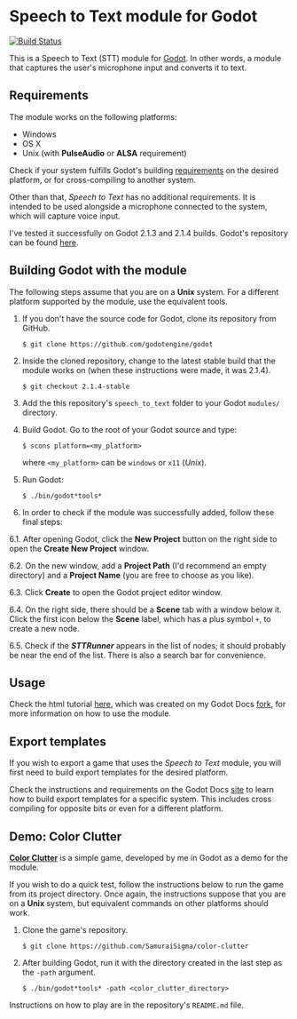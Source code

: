 Speech to Text module for Godot
===============================

[![Build Status](https://travis-ci.org/SamuraiSigma/speech-to-text.svg?branch=master)](https://travis-ci.org/SamuraiSigma/speech-to-text)

This is a Speech to Text (STT) module for [Godot][godot]. In other words, a module
that captures the user's microphone input and converts it to text.

[godot]: https://godotengine.org "Godot site"


Requirements
------------

The module works on the following platforms:

- Windows
- OS X
- Unix (with **PulseAudio** or **ALSA** requirement)

Check if your system fulfills Godot's building [requirements][compilingReq] on the
desired platform, or for cross-compiling to another system.

Other than that, *Speech to Text* has no additional requirements. It is intended to
be used alongside a microphone connected to the system, which will capture voice
input.

I've tested it successfully on Godot 2.1.3 and 2.1.4 builds. Godot's repository can
be found [here][godotRepo].

[compilingReq]: http://docs.godotengine.org/en/stable/development/compiling/index.html "Compiling Requirements"
[godotRepo]: https://github.com/godotengine/godot "Godot repository"


Building Godot with the module
--------------------------------

The following steps assume that you are on a **Unix** system. For a different
platform supported by the module, use the equivalent tools.

1. If you don't have the source code for Godot, clone its repository from GitHub.

       $ git clone https://github.com/godotengine/godot

2. Inside the cloned repository, change to the latest stable build that the module
   works on (when these instructions were made, it was 2.1.4).

       $ git checkout 2.1.4-stable

3. Add the this repository's `speech_to_text` folder to your Godot `modules/`
   directory.

4. Build Godot. Go to the root of your Godot source and type:

       $ scons platform=<my_platform>

   where `<my_platform>` can be `windows` or `x11` (*Unix*).

5. Run Godot:

       $ ./bin/godot*tools*

6. In order to check if the module was successfully added, follow these final steps:

  6.1. After opening Godot, click the **New Project** button on the right side to
  open the **Create New Project** window.

  6.2. On the new window, add a **Project Path** (I'd recommend an empty directory)
  and a **Project Name** (you are free to choose as you like).

  6.3. Click **Create** to open the Godot project editor window.

  6.4. On the right side, there should be a **Scene** tab with a window below it.
  Click the first icon below the **Scene** label, which has a plus symbol `+`,
  to create a new node.

  6.5. Check if the ***STTRunner*** appears in the list of nodes; it should probably
  be near the end of the list. There is also a search bar for convenience.


Usage
-----

Check the html tutorial [here][sttTutorial], which was created on my Godot Docs
[fork][godotDocsFork], for more information on how to use the module.

[sttTutorial]: https://samuraisigma.github.io/godot-docs/doc/community/tutorials/misc/speech_to_text.html "Speech to Text module tutorial"
[godotDocsFork]: https://github.com/SamuraiSigma/godot-docs "My Godot Docs fork"


Export templates
----------------

If you wish to export a game that uses the *Speech to Text* module, you will first
need to build export templates for the desired platform.

Check the instructions and requirements on the Godot Docs [site][exportTemplates] to
learn how to build export templates for a specific system. This includes cross
compiling for opposite bits or even for a different platform.

[exportTemplates]: http://docs.godotengine.org/en/stable/development/compiling/index.html "Building export templates"


Demo: Color Clutter
-------------------

[**Color Clutter**][colorClutterRepo] is a simple game, developed by me in Godot as
a demo for the module.

If you wish to do a quick test, follow the instructions below to run the game from
its project directory. Once again, the instructions suppose that you are on a
**Unix** system, but equivalent commands on other platforms should work.

1. Clone the game's repository.

       $ git clone https://github.com/SamuraiSigma/color-clutter

2. After building Godot, run it with the directory created in the last step as the
   `-path` argument.

       $ ./bin/godot*tools* -path <color_clutter_directory>

Instructions on how to play are in the repository's `README.md` file.

[colorClutterRepo]: https://github.com/SamuraiSigma/color-clutter "Color Clutter repository"
